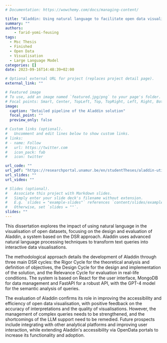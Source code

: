 ```yaml
---
# Documentation: https://wowchemy.com/docs/managing-content/

title: "Aladdin: Using natural language to facilitate open data visualisation"
summary: ""
authors: 
    - farid-yomi-feusing
tags:
  - Msc Thesis
  - Finished
  - Open Data
  - Visualisation
  - Large Language Model
categories: []
date: 2023-09-16T14:48:39+02:00

# Optional external URL for project (replaces project detail page).
external_link: ""

# Featured image
# To use, add an image named `featured.jpg/png` to your page's folder.
# Focal points: Smart, Center, TopLeft, Top, TopRight, Left, Right, BottomLeft, Bottom, BottomRight.
image:
  caption: "Detailed pipeline of the Aladdin solution"
  focal_point: ""
  preview_only: false

# Custom links (optional).
#   Uncomment and edit lines below to show custom links.
# links:
# - name: Follow
#   url: https://twitter.com
#   icon_pack: fab
#   icon: twitter

url_code: ""
url_pdf: "https://researchportal.unamur.be/en/studentTheses/aladdin-utilisation-du-langage-naturel-pour-faciliter-la-visualis"
url_slides: ""
url_video: ""

# Slides (optional).
#   Associate this project with Markdown slides.
#   Simply enter your slide deck's filename without extension.
#   E.g. `slides = "example-slides"` references `content/slides/example-slides.md`.
#   Otherwise, set `slides = ""`.
slides: ""
---
```


This dissertation explores the impact of using natural language in the visualisation of
open datasets, focusing on the design and evaluation of Aladdin, a system based on the DSR
approach. Aladdin uses advanced natural language processing techniques to transform text
queries into interactive data visualisations. 

The methodological approach details the development of Aladdin through three main
DSR cycles: the Rigor Cycle for the theoretical analysis and definition of objectives, the Design
Cycle for the design and implementation of the solution, and the Relevance Cycle for evaluation
in real-life conditions. The system is based on React for the user interface, MongoDB for data
management and FastAPI for a robust API, with the GPT-4 model for the semantic analysis of
queries.

The evaluation of Aladdin confirms its role in improving the accessibility and efficiency of
open data visualisation, with positive feedback on the accuracy of interpretations and the quality
of visualisations. However, the management of complex queries needs to be strengthened, and
the shortcomings of the LLM support need to be remedied. Future prospects include integrating
with other analytical platforms and improving user interaction, while extending Aladdin's
accessibility via OpenData portals to increase its functionality and adoption.
